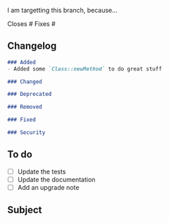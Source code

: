<!-- THE PR TEMPLATE IS NOT AN OPTION. DO NOT DELETE IT! -->

<!--
    Show us you choose the right branch.
    Different branches are used for different things :
    - 2.x is for everything backwards compatible, like patches, features and deprecation notices
    - master is for deprecation removals and other changes that cannot be done without a BC-break
    More details here: https://github.com/sonata-project/SonataIntlBundle/blob/2.x/CONTRIBUTING.md#the-base-branch
-->
I am targetting this branch, because…

<!--
    Specify which issues will be fixed/closed.
    Remove it if this is not related.
-->

Closes #
Fixes #

## Changelog

<!-- MANDATORY
    Fill the changelog part inside the code block.
    Follow this schema: http://keepachangelog.com/
-->

<!-- REMOVE EMPTY SECTIONS -->
```markdown
### Added
- Added some `Class::newMethod` to do great stuff

### Changed

### Deprecated

### Removed

### Fixed

### Security
```

## To do

<!--
    If this is a work in progress, COMPLETE and ADD needed tasks.
    You can add as many tasks as you want.
    If some are not relevant, just REMOVE them.
-->

- [ ] Update the tests
- [ ] Update the documentation
- [ ] Add an upgrade note

## Subject

<!-- Describe your Pull Request content here -->
